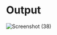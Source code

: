 # Output  

![Screenshot (38)](https://user-images.githubusercontent.com/94229180/143091654-aed8855a-ad0c-4add-a3f4-88ee6358093c.png)
